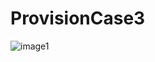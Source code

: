 # ProvisionCase3
![image1](https://github.com/ertugrul18/ProvisionCase3/blob/master/ProjectImages/image1.png)
